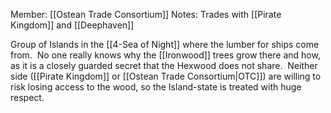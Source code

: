 Member: [[Ostean Trade Consortium]]
Notes:  Trades with [[Pirate Kingdom]] and [[Deephaven]]

Group of Islands in the [[4-Sea of Night]] where the lumber for ships come from.  No one really knows why the [[Ironwood]] trees grow there and how, as it is a closely guarded secret that the Hexwood does not share.  Neither side ([[Pirate Kingdom]] or [[Ostean Trade Consortium|OTC]]) are willing to risk losing access to the wood, so the Island-state is treated with huge respect.
